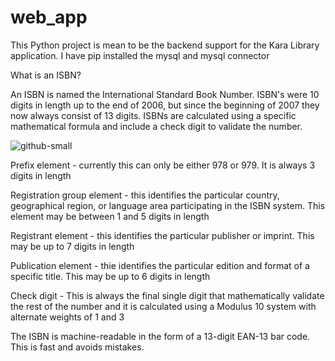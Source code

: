# web_app
This Python project is mean to be the backend support for the Kara Library application. I have pip installed the mysql and mysql connector

What is an ISBN?

An ISBN is named the International Standard Book Number. ISBN's were 10 digits in length up to the end of 2006, but since the beginning of 2007 they now always consist of 13 digits. ISBNs are calculated using a specific mathematical formula and include a check digit to validate the number.

![github-small](https://www.isbn-international.org/sites/default/files/styles/internal_page/public/what%20is%20an%20ISBN%20%281%29%20English%20revised.png?itok=FdECBknf)

Prefix element - currently this can only be either 978 or 979. It is always 3 digits in length

Registration group element - this identifies the particular country, geographical region, or language area participating in the ISBN system. This element may be between 1 and 5 digits in length

Registrant element - this identifies the particular publisher or imprint. This may be up to 7 digits in length

Publication element - thie identifies the particular edition and format of a specific title. This may be up to 6 digits in length

Check digit - This is always the final single digit that mathematically validate the rest of the number and it is calculated using a Modulus 10 system with alternate weights of 1 and 3

The ISBN is machine-readable in the form of a 13-digit EAN-13 bar code. This is fast and avoids mistakes.
